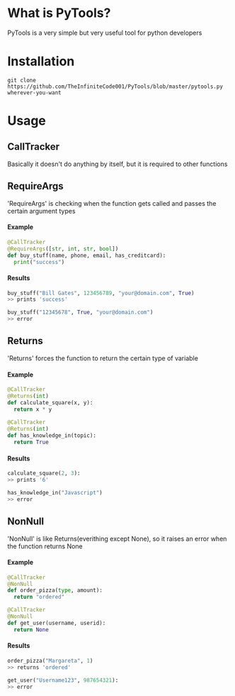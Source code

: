 # What is PyTools?
PyTools is a very simple but very useful tool for python developers

# Installation
`git clone https://github.com/TheInfiniteCode001/PyTools/blob/master/pytools.py wherever-you-want`

# Usage
## CallTracker
Basically it doesn't do anything by itself, but it is required to other functions

## RequireArgs
'RequireArgs' is checking when the function gets called and passes the certain argument types
#### Example
```py
@CallTracker
@RequireArgs([str, int, str, bool])
def buy_stuff(name, phone, email, has_creditcard):
  print("success")
```
#### Results
```py
buy_stuff("Bill Gates", 123456789, "your@domain.com", True)
>> prints 'success'

buy_stuff("12345678", True, "your@domain.com")
>> error
```
## Returns
'Returns' forces the function to return the certain type of variable
#### Example
```py
@CallTracker
@Returns(int)
def calculate_square(x, y):
  return x * y
  
@CallTracker
@Returns(int)
def has_knowledge_in(topic):
  return True
```
#### Results
```py
calculate_square(2, 3):
>> prints '6'

has_knowledge_in("Javascript")
>> error
```

## NonNull
'NonNull' is like Returns(everithing except None), so it raises an error when the function returns None
#### Example
```py
@CallTracker
@NonNull
def order_pizza(type, amount):
  return "ordered"

@CallTracker
@NonNull
def get_user(username, userid):
  return None
 ```
 #### Results
 ```py
 order_pizza("Margareta", 1)
 >> returns 'ordered'
 
 get_user("Username123", 987654321):
 >> error
 ```
